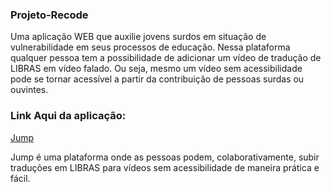 ### Projeto-Recode

Uma aplicação WEB que auxilie jovens surdos em situação de vulnerabilidade em seus processos de educação. Nessa plataforma  qualquer pessoa tem a  possibilidade de adicionar um vídeo de tradução de LIBRAS em vídeo falado. Ou seja, mesmo um vídeo sem acessibilidade pode se tornar acessível a partir da contribuição de pessoas surdas ou ouvintes.

### Link Aqui da aplicação:

<a href="http://dgsdev.infinityfreeapp.com/index.php">Jump</a>

Jump é uma plataforma onde as pessoas podem, colaborativamente, subir traduções em LIBRAS para vídeos sem acessibilidade de maneira prática e fácil.